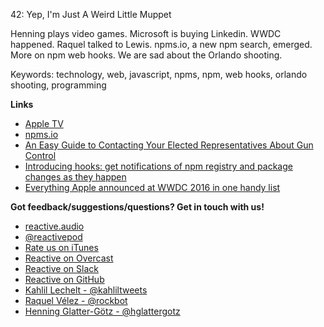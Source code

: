 42: Yep, I'm Just A Weird Little Muppet

Henning plays video games. Microsoft is buying Linkedin. WWDC happened. Raquel talked to Lewis. npms.io, a new npm search, emerged. More on npm web hooks. We are sad about the Orlando shooting.

Keywords: technology, web, javascript, npms, npm, web hooks, orlando shooting, programming

**Links**

 - [Apple TV](http://www.apple.com/tv/)
 - [npms.io](http://npms.io)
 - [An Easy Guide to Contacting Your Elected Representatives About Gun Control](http://www.huffingtonpost.com/nicole-silverberg/guide-elected-representatives-gun-control_b_8708154.html)
 - [Introducing hooks: get notifications of npm registry and package changes as they happen](http://blog.npmjs.org/post/145260155635/introducing-hooks-get-notifications-of-npm)
 - [Everything Apple announced at WWDC 2016 in one handy list](http://thenextweb.com/apple/2016/06/13/everything-apple-announced-wwdc-2016/#gref)

**Got feedback/suggestions/questions? Get in touch with us!**

 - [reactive.audio](http://reactive.audio)
 - [@reactivepod](https://twitter.com/reactivepod)
 - [Rate us on iTunes](https://itunes.apple.com/us/podcast/reactive/id1020286000)
 - [Reactive on Overcast](https://overcast.fm/itunes1020286000/reactive)
 - [Reactive on Slack](https://reactive-slack.herokuapp.com/)
 - [Reactive on GitHub](https://github.com/reactivepod)
 - [Kahlil Lechelt - @kahliltweets](https://twitter.com/kahliltweets)
 - [Raquel Vélez - @rockbot](https://twitter.com/rockbot)
 - [Henning Glatter-Götz - @hglattergotz](https://twitter.com/hglattergotz)
